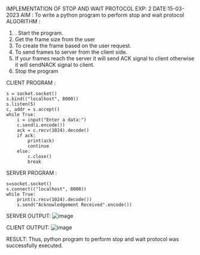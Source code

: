 IMPLEMENTATION OF STOP AND WAIT PROTOCOL
EXP: 2
DATE:15-03-2023
AIM :
To write a python program to perform stop and wait protocol
ALGORITHM :
1. . Start the program.
2. Get the frame size from the user
3. To create the frame based on the user request.
4. To send frames to server from the client side.
5. If your frames reach the server it will send ACK signal to client
otherwise it will sendNACK signal to client.
6. Stop the program

CLIENT PROGRAM :
```import socket
s = socket.socket()
s.bind(("localhost", 8000))
s.listen(5)
c, addr = s.accept()
while True:
    i = input("Enter a data:")
    c.send(i.encode())
    ack = c.recv(1024).decode()
    if ack:
        print(ack)
        continue
    else:
        c.close()
        break
 ```

SERVER PROGRAM :
```import socket
s=socket.socket()
s.connect(("localhost", 8000))
while True:
    print(s.recv(1024).decode()) 
    s.send("Acknowledgement Received".encode())
```
SERVER OUTPUT:
![image](https://github.com/SanjithaBolisetti/EX-2/assets/119393633/95aed9a1-8b0c-4945-b6c5-1460abbedf2b)

CLIENT OUTPUT:
![image](https://github.com/SanjithaBolisetti/EX-2/assets/119393633/70b52a1b-f585-43b2-96a2-8b79a070f586)

RESULT:
Thus, python program to perform stop and wait protocol was successfully executed.
